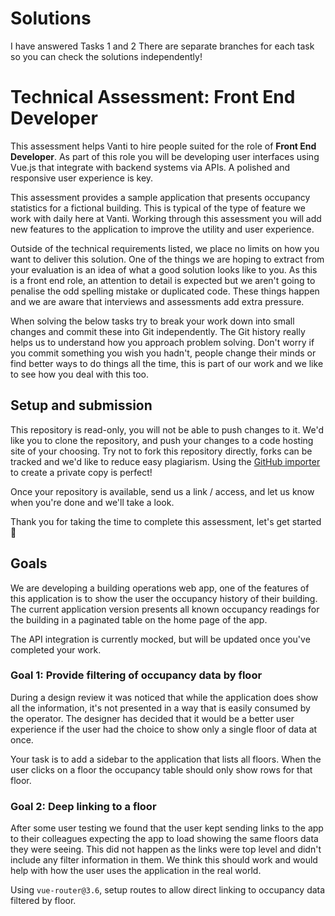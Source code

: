 # Solutions
I have answered Tasks 1 and 2
There are separate branches for each task so you can check the solutions independently!

# Technical Assessment: Front End Developer

This assessment helps Vanti to hire people suited for the role of **Front End Developer**. As part of this role you will
be developing user interfaces using Vue.js that integrate with backend systems via APIs. A polished and responsive user
experience is key.

This assessment provides a sample application that presents occupancy statistics for a fictional building. This is
typical of the type of feature we work with daily here at Vanti. Working through this assessment you will add new
features to the application to improve the utility and user experience.

Outside of the technical requirements listed, we place no limits on how you want to deliver this solution. One of the
things we are hoping to extract from your evaluation is an idea of what a good solution looks like to you. As this is a
front end role, an attention to detail is expected but we aren't going to penalise the odd spelling mistake or
duplicated code. These things happen and we are aware that interviews and assessments add extra pressure.

When solving the below tasks try to break your work down into small changes and commit these into Git independently. The
Git history really helps us to understand how you approach problem solving. Don't worry if you commit something you wish
you hadn't, people change their minds or find better ways to do things all the time, this is part of our work and we
like to see how you deal with this too.

## Setup and submission

This repository is read-only, you will not be able to push changes to it. We'd like you to clone the repository, and
push your changes to a code hosting site of your choosing. Try not to fork this repository directly, forks can be
tracked and we'd like to reduce easy plagiarism. Using the [GitHub importer](https://github.com/new/import) to create a
private copy is perfect!

Once your repository is available, send us a link / access, and let us know when you're done and we'll take a look.

Thank you for taking the time to complete this assessment, let's get started :rocket:

## Goals

We are developing a building operations web app, one of the features of this application is to show the user the
occupancy history of their building. The current application version presents all known occupancy readings for the
building in a paginated table on the home page of the app.

The API integration is currently mocked, but will be updated once you've completed your work.

### Goal 1: Provide filtering of occupancy data by floor

During a design review it was noticed that while the application does show all the information, it's not presented in a
way that is easily consumed by the operator. The designer has decided that it would be a better user experience if the
user had the choice to show only a single floor of data at once.

Your task is to add a sidebar to the application that lists all floors. When the user clicks on a floor the occupancy
table should only show rows for that floor.

### Goal 2: Deep linking to a floor

After some user testing we found that the user kept sending links to the app to their colleagues expecting the app to
load showing the same floors data they were seeing. This did not happen as the links were top level and didn't include
any filter information in them. We think this should work and would help with how the user uses the application in the
real world.

Using `vue-router@3.6`, setup routes to allow direct linking to occupancy data filtered by floor.


